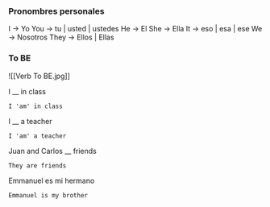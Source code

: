 
### Pronombres personales

I  ->  Yo
You ->  tu | usted | ustedes
He  ->  El
She  ->  Ella
It  ->  eso | esa | ese
We  ->  Nosotros
They  ->  Ellos | Ellas

### To BE

![[Verb To BE.jpg]]

I __ in class
```
I 'am' in class
```
I __ a teacher
```
I 'am' a teacher
```

Juan and Carlos __ friends
```
They are friends
```
Emmanuel es mi hermano
```
Emmanuel is my brother
```

